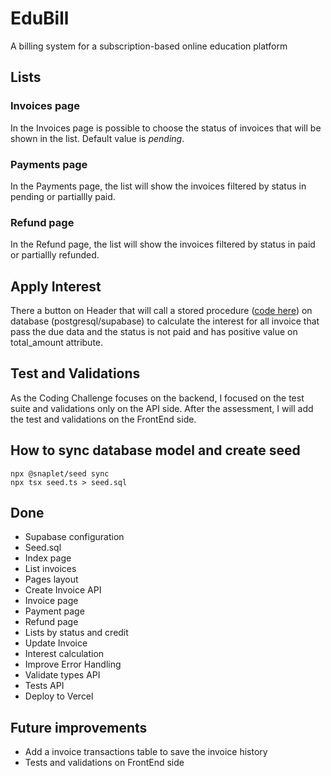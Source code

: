 # EduBill

A billing system for a subscription-based online education platform

## Lists

### Invoices page

In the Invoices page is possible to choose the status of invoices that will be shown in the list. Default value is *pending*.

### Payments page

In the Payments page, the list will show the invoices filtered by status in pending or partiallly paid.

### Refund page

In the Refund page, the list will show the invoices filtered by status in paid or partiallly refunded.

## Apply Interest

There a button on Header that will call a stored procedure ([code here](./database/applyInterest.pgsql)) on database (postgresql/supabase) to calculate the interest for all invoice that pass the due data and the status is not paid and has positive value on total_amount attribute.

## Test and Validations

As the Coding Challenge focuses on the backend, I focused on the test suite and validations only on the API side. After the assessment, I will add the test and validations on the FrontEnd side.

## How to sync database model and create seed

```
npx @snaplet/seed sync
npx tsx seed.ts > seed.sql
```

## Done
- Supabase configuration
- Seed.sql
- Index page
- List invoices
- Pages layout
- Create Invoice API
- Invoice page
- Payment page
- Refund page
- Lists by status and credit
- Update Invoice
- Interest calculation
- Improve Error Handling
- Validate types API
- Tests API
- Deploy to Vercel

## Future improvements
- Add a invoice transactions table to save the invoice history
- Tests and validations on FrontEnd side